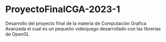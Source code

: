 # ProyectoFinalCGA-2023-1
Desarrollo del proyecto final de la materia de Computación Grafica Avanzada el cual es un pequeño videojuego desarrollado con las librerias de OpenGL
